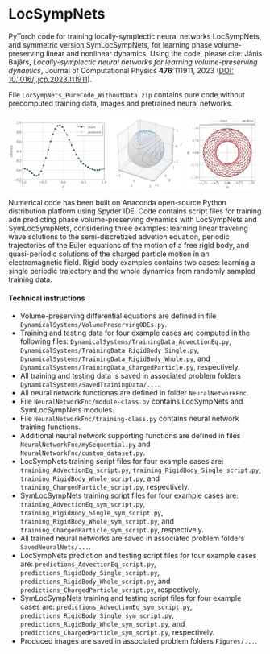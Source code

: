 # LocSympNets
PyTorch code for training locally-symplectic neural networks LocSympNets, and symmetric version SymLocSympNets, for learning phase volume-preserving linear and nonlinear dynamics. Using the code, please cite: Jānis Bajārs, *Locally-symplectic neural networks for learning volume-preserving dynamics*, Journal of Computational Physics **476**:111911, 2023 ([DOI: 10.1016/j.jcp.2023.111911](https://www.sciencedirect.com/science/article/pii/S0021999123000062?via%3Dihub)).

File `LocSympNets_PureCode_WithoutData.zip` contains pure code without precomputed training data, images and pretrained neural networks.

<p float="left">
  <img src="Figures/Fig1.png" width="39%" />
  <img src="Figures/Fig2.png" width="29%" /> 
  <img src="Figures/Fig3.png" width="28%" /> 
</p>

Numerical code has been built on Anaconda open-source Python distribution platform using Spyder IDE. Code contains script files for training adn predicting phase volume-preserving dynamics with LocSympNets and SymLocSympNets, considering three examples: learning linear traveling wave solutions to the semi-discretized advetion equation, periodic trajectories of the Euler equations of the motion of a free rigid body, and quasi-periodic solutions of the charged particle motion in an electromagnetic field. Rigid body examples contains two cases: learning a single periodic trajectory and the whole dynamics from randomly sampled training data.

#### Technical instructions
- Volume-preserving differential equations are defined in file `DynamicalSystems/VolumePreservingODEs.py`.
- Training and testing data for four example cases are computed in the following files: `DynamicalSystems/TrainingData_AdvectionEq.py`, `DynamicalSystems/TrainingData_RigidBody_Single.py`, `DynamicalSystems/TrainingData_RigidBody_Whole.py`, and `DynamicalSystems/TrainingData_ChargedParticle.py`, respectively.
- All training and testing data is saved in associated problem folders `DynamicalSystems/SavedTrainingData/...`.
- All neural network functionas are defined in folder `NeuralNetworkFnc`.
- File `NeuralNetworkFnc/module-class.py` contains LocSympNets and SymLocSympNets modules.
- File `NeuralNetworkFnc/training-class.py` contains neural network training functions.
- Additional neural network supporting functions are defined in files `NeuralNetworkFnc/mySequential.py` and `NeuralNetworkFnc/custom_dataset.py`.
- LocSympNets training script files for four example cases are: `training_AdvectionEq_script.py`, `training_RigidBody_Single_script.py`, `training_RigidBody_Whole_script.py`, and `training_ChargedParticle_script.py`, respectively. 
- SymLocSympNets training script files for four example cases are: `training_AdvectionEq_sym_script.py`, `training_RigidBody_Single_sym_script.py`, `training_RigidBody_Whole_sym_script.py`, and `training_ChargedParticle_sym_script.py`, respectively. 
- All trained neural networks are saved in associated problem folders `SavedNeuralNets/...`.
- LocSympNets prediction and testing script files for four example cases are: `predictions_AdvectionEq_script.py`, `predictions_RigidBody_Single_script.py`, `predictions_RigidBody_Whole_script.py`, and `predictions_ChargedParticle_script.py`, respectively. 
- SymLocSympNets training and testing script files for four example cases are: `predictions_AdvectionEq_sym_script.py`, `predictions_RigidBody_Single_sym_script.py`, `predictions_RigidBody_Whole_sym_script.py`, and `predictions_ChargedParticle_sym_script.py`, respectively. 
- Produced images are saved in associated problem folders `Figures/...`.
